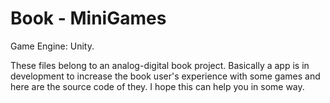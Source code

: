 # Book - MiniGames

Game Engine: Unity.

These files belong to an analog-digital book project. Basically a app is in development to increase the book user's experience with some games and here are the source code of they. I hope this can help you in some way.
